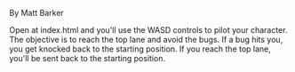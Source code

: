By Matt Barker

Open at index.html and you'll use the WASD controls to pilot your character. The objective is to reach the top lane and avoid the bugs. If a bug hits you, you get knocked back to the starting position. If you reach the top lane, you'll be sent back to the starting position. 
